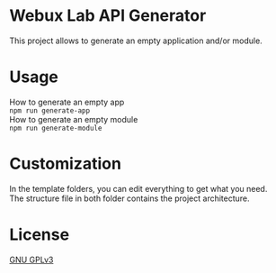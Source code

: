 # Webux Lab API Generator
This project allows to generate an empty application and/or module.

# Usage
How to generate an empty app  
```npm run generate-app ```  
How to generate an empty module  
```npm run generate-module ```  

# Customization
In the template folders, you can edit everything to get what you need.  
The structure file in both folder contains the project architecture.  

# License
[GNU GPLv3](https://choosealicense.com/licenses/gpl-3.0/)